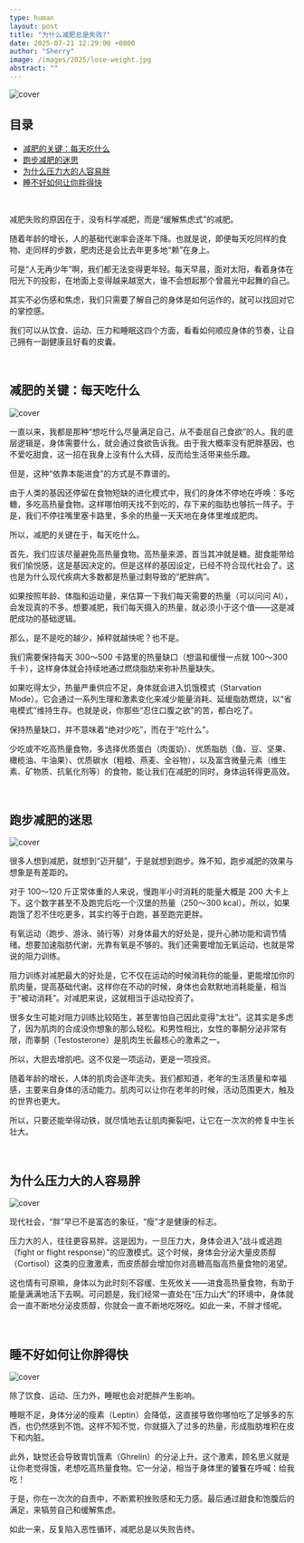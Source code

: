 ```yaml
---
type: human
layout: post
title: "为什么减肥总是失败?"
date: 2025-07-21 12:29:00 +0800
author: "Sherry"
image: /images/2025/lose-weight.jpg
abstract: ""
---
```


![cover](/images/2025/lose-weight.jpg)

## 目录

- [减肥的关键：每天吃什么](#减肥的关键每天吃什么)
- [跑步减肥的迷思](#跑步减肥的迷思)
- [为什么压力大的人容易胖](#为什么压力大的人容易胖)
- [睡不好如何让你胖得快](#睡不好如何让你胖得快)

<br/>

减肥失败的原因在于，没有科学减肥，而是“缓解焦虑式”的减肥。

随着年龄的增长，人的基础代谢率会逐年下降。也就是说，即便每天吃同样的食物、走同样的步数，肥肉还是会比去年更多地“赖”在身上。

可是“人无再少年”啊，我们都无法变得更年轻。每天早晨，面对太阳，看着身体在阳光下的投影，在地面上变得越来越宽大，谁不会想起那个曾晨光中起舞的自己。

其实不必伤感和焦虑，我们只需要了解自己的身体是如何运作的，就可以找回对它的掌控感。

我们可以从饮食、运动、压力和睡眠这四个方面，看看如何顺应身体的节奏，让自己拥有一副健康且好看的皮囊。

<br/>

## 减肥的关键：每天吃什么

![cover](/images/2025/lose-weight-food.jpg)

一直以来，我都是那种“想吃什么尽量满足自己，从不委屈自己食欲”的人。我的底层逻辑是，身体需要什么，就会通过食欲告诉我。由于我大概率没有肥胖基因，也不爱吃甜食，这一招在我身上没有什么大碍，反而给生活带来些乐趣。

但是，这种“依靠本能进食”的方式是不靠谱的。

由于人类的基因还停留在食物短缺的进化模式中，我们的身体不停地在呼唤：多吃糖，多吃高热量食物。这样哪怕明天找不到吃的，存下来的脂肪也够抗一阵子。于是，我们不停往嘴里塞卡路里，多余的热量一天天地在身体里堆成肥肉。

所以，减肥的关键在于，每天吃什么。

首先，我们应该尽量避免高热量食物。高热量来源，首当其冲就是糖。甜食能带给我们愉悦感，这是基因决定的。但是这样的基因设定，已经不符合现代社会了。这也是为什么现代疾病大多数都是热量过剩导致的“肥胖病”。

如果按照年龄、体脂和运动量，来估算一下我们每天需要的热量（可以问问 AI），会发现真的不多。想要减肥，我们每天摄入的热量，就必须小于这个值——这是减肥成功的基础逻辑。

那么，是不是吃的越少，掉秤就越快呢？也不是。

我们需要保持每天 300～500 卡路里的热量缺口（想温和缓慢一点就 100～300 千卡），这样身体就会持续地通过燃烧脂肪来弥补热量缺失。

如果吃得太少，热量严重供应不足，身体就会进入饥饿模式（Starvation Mode）。它会通过一系列生理和激素变化来减少能量消耗、延缓脂肪燃烧，以“省电模式”维持生存。也就是说，你那些“忍住口腹之欲”的苦，都白吃了。

保持热量缺口，并不意味着“绝对少吃”，而在于“吃什么”。

少吃或不吃高热量食物，多选择优质蛋白（肉蛋奶）、优质脂肪（鱼、豆、坚果、橄榄油、牛油果）、优质碳水（粗粮、燕麦、全谷物），以及富含微量元素（维生素、矿物质、抗氧化剂等）的食物，能让我们在减肥的同时，身体运转得更高效。

<br/>

## 跑步减肥的迷思

![cover](/images/2025/lose-weight-running.jpg)

很多人想到减肥，就想到“迈开腿”，于是就想到跑步。殊不知，跑步减肥的效果与想象是有差距的。

对于 100～120 斤正常体重的人来说，慢跑半小时消耗的能量大概是 200 大卡上下。这个数字甚至不及跑完后吃一个汉堡的热量（250～300 kcal）。所以，如果跑饿了忍不住吃更多，其实约等于白跑，甚至跑完更胖。

有氧运动（跑步、游泳、骑行等）对身体最大的好处是，提升心肺功能和调节情绪。想要加速脂肪代谢，光靠有氧是不够的。我们还需要增加无氧运动，也就是常说的阻力训练。

阻力训练对减肥最大的好处是，它不仅在运动的时候消耗你的能量，更能增加你的肌肉量，提高基础代谢。这样你在不动的时候，身体也会默默地消耗能量，相当于“被动消耗”。对减肥来说，这就相当于运动投资了。

很多女生可能对阻力训练比较陌生，甚至害怕自己因此变得“太壮”。这其实是多虑了，因为肌肉的合成没你想象的那么轻松。和男性相比，女性的睾酮分泌非常有限，而睾酮（Testosterone）是肌肉生长最核心的激素之一。

所以，大胆去增肌吧。这不仅是一项运动，更是一项投资。

随着年龄的增长，人体的肌肉会逐年流失。我们都知道，老年的生活质量和幸福感，主要来自身体的活动能力。肌肉可以让你在老年的时候，活动范围更大，触及的世界也更大。

所以，只要还能举得动铁，就尽情地去让肌肉撕裂吧，让它在一次次的修复中生长壮大。

<br/>

## 为什么压力大的人容易胖

![cover](/images/2025/lose-weight-stress.jpg)

现代社会，“胖”早已不是富态的象征，“瘦”才是健康的标志。

压力大的人，往往更容易胖。这是因为，一旦压力大，身体会进入“战斗或逃跑（fight or flight response）”的应激模式。这个时候，身体会分泌大量皮质醇（Cortisol）这类的应激激素，而皮质醇会增加你对高糖高脂高热量食物的渴望。

这也情有可原嘛，身体以为此时刻不容缓、生死攸关——进食高热量食物，有助于能量满满地活下去啊。可问题是，我们经常一直处在“压力山大”的环境中，身体就会一直不断地分泌皮质醇，你就会一直不断地吃呀吃。如此一来，不胖才怪呢。

<br/>

## 睡不好如何让你胖得快

![cover](/images/2025/lose-weight-sleep.jpg)

除了饮食、运动、压力外，睡眠也会对肥胖产生影响。

睡眠不足，身体分泌的瘦素（Leptin）会降低，这直接导致你哪怕吃了足够多的东西，也仍然感到不饱。这样不知不觉，你就摄入了过多的热量，形成脂肪堆积在皮下和内脏。

此外，缺觉还会导致胃饥饿素（Ghrelin）的分泌上升。这个激素，顾名思义就是让你老觉得饿，老想吃高热量食物。它一分泌，相当于身体里的饕餮在呼喊：给我吃！

于是，你在一次次的自责中，不断累积挫败感和无力感。最后通过甜食和饱腹后的满足，来犒劳自己和缓解焦虑。

如此一来，反复陷入恶性循环，减肥总是以失败告终。